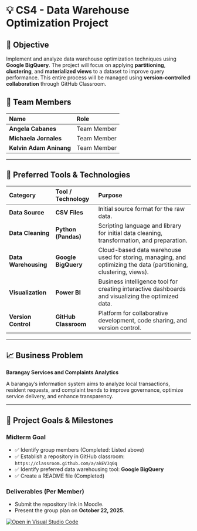 # 💡 CS4 - Data Warehouse Optimization Project

## 🎯 Objective

Implement and analyze data warehouse optimization techniques using **Google BigQuery**. The project will focus on applying **partitioning**, **clustering**, and **materialized views** to a dataset to improve query performance. This entire process will be managed using **version-controlled collaboration** through GitHub Classroom.

## 👥 Team Members

| Name | Role |
| :--- | :--- |
| **Angela Cabanes** | Team Member |
| **Michaela Jornales** | Team Member |
| **Kelvin Adam Aninang** | Team Member |

---

## 🔧 Preferred Tools & Technologies

| Category | Tool / Technology | Purpose |
| :--- | :--- | :--- |
| **Data Source** | **CSV Files** | Initial source format for the raw data. |
| **Data Cleaning** | **Python (Pandas)** | Scripting language and library for initial data cleaning, transformation, and preparation. |
| **Data Warehousing** | **Google BigQuery** | Cloud-based data warehouse used for storing, managing, and optimizing the data (partitioning, clustering, views). |
| **Visualization** | **Power BI** | Business intelligence tool for creating interactive dashboards and visualizing the optimized data. |
| **Version Control** | **GitHub Classroom** | Platform for collaborative development, code sharing, and version control. |

---

## 📈 Business Problem

**Barangay Services and Complaints Analytics**

A barangay’s information system aims to analyze local transactions, resident requests, and complaint trends to improve governance, optimize service delivery, and enhance transparency.

---

## 📅 Project Goals & Milestones

### Midterm Goal

* ✅ Identify group members (Completed: Listed above)
* ✅ Establish a repository in GitHub classroom: `https://classroom.github.com/a/akEVJq0q`
* ✅ Identify preferred data warehousing tool: **Google BigQuery**
* ✅ Create a README file (Completed)

### Deliverables (Per Member)

* Submit the repository link in Moodle.
* Present the group plan on **October 22, 2025**.

[![Open in Visual Studio Code](https://classroom.github.com/assets/open-in-vscode-2e0aaae1b6195c2367325f4f02e2d04e9abb55f0b24a779b69b11b9e10269abc.svg)](https://classroom.github.com/online_ide?assignment_repo_id=21090485&assignment_repo_type=AssignmentRepo)
